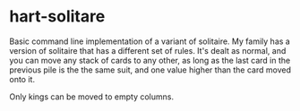 # hart-solitare
Basic command line implementation of a variant of solitaire.
My family has a version of solitaire that has a different set of rules.
It's dealt as normal, and you can move any stack of cards to any other, as long as the last card in the previous pile is the the same suit, and one value higher than the card moved onto it.

Only kings can be moved to empty columns.
